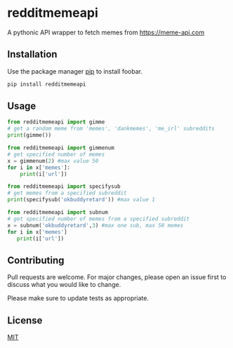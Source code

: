 # redditmemeapi

A pythonic API wrapper to fetch memes from https://meme-api.com

## Installation

Use the package manager [pip](https://pip.pypa.io/en/stable/) to install foobar.

```bash
pip install redditmemeapi
```

## Usage

```python
from redditmemeapi import gimme
# get a random meme from 'memes', 'dankmemes', 'me_irl' subreddits
print(gimme())

from redditmemeapi import gimmenum
# get specified number of memes
x = gimmenum(2) #max value 50
for i in x['memes']:
    print(i['url'])

from redditmemeapi import specifysub
# get memes from a specified subreddit
print(specifysub('okbuddyretard')) #max value 1

from redditmemeapi import subnum
# get specified number of memes from a specified subreddit
x = subnum('okbuddyretard',3) #max one sub, max 50 memes
for i in x['memes']
   print(i['url'])
```

## Contributing

Pull requests are welcome. For major changes, please open an issue first
to discuss what you would like to change.

Please make sure to update tests as appropriate.

## License

[MIT](https://choosealicense.com/licenses/mit/)